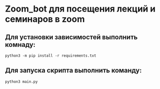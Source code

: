 # Zoom_bot для посещения лекций и семинаров в zoom

## Для установки зависимостей выполнить комнаду:

    python3 -m pip install -r requirements.txt

## Для запуска скрипта выполнить команду:
    
    python3 main.py
